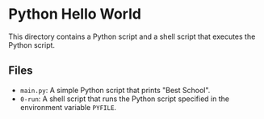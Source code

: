# Python Hello World

This directory contains a Python script and a shell script that executes the Python script.

## Files
- `main.py`: A simple Python script that prints "Best School".
- `0-run`: A shell script that runs the Python script specified in the environment variable `PYFILE`.

